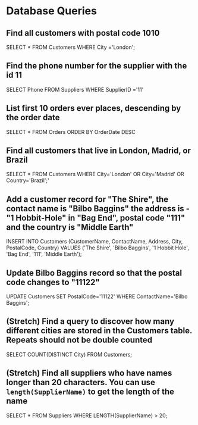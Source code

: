 # Database Queries

## Find all customers with postal code 1010

SELECT * FROM Customers WHERE City ='London';

## Find the phone number for the supplier with the id 11

SELECT Phone FROM Suppliers WHERE SupplierID ='11'

## List first 10 orders ever places, descending by the order date

SELECT * FROM Orders ORDER BY OrderDate DESC

## Find all customers that live in London, Madrid, or Brazil

SELECT * FROM Customers WHERE City='London' OR City='Madrid' OR Country='Brazil';'

## Add a customer record for "The Shire", the contact name is "Bilbo Baggins" the address is -"1 Hobbit-Hole" in "Bag End", postal code "111" and the country is "Middle Earth"

INSERT INTO Customers (CustomerName, ContactName, Address, City, PostalCode, Country) VALUES ('The Shire', 'Bilbo Baggins', '1 Hobbit Hole', 'Bag End', '111', 'Middle Earth');

## Update Bilbo Baggins record so that the postal code changes to "11122"

UPDATE Customers SET PostalCode='11122' WHERE ContactName='Bilbo Baggins';

## (Stretch) Find a query to discover how many different cities are stored in the Customers table. Repeats should not be double counted

SELECT COUNT(DISTINCT City) FROM Customers;

## (Stretch) Find all suppliers who have names longer than 20 characters. You can use `length(SupplierName)` to get the length of the name

SELECT * FROM Suppliers WHERE LENGTH(SupplierName) > 20;